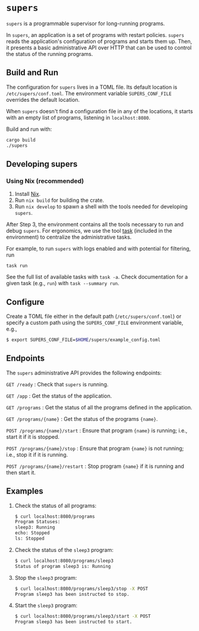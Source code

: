 # `supers`

`supers` is a programmable supervisor for long-running programs. 

In `supers`, an application is a set of programs with restart policies. `supers` reads the application's configuration of programs and starts them up. Then, it presents a basic administrative API over HTTP that can be used to control the status of the running programs.

## Build and Run

The configuration for `supers` lives in a TOML file. Its default location is `/etc/supers/conf.toml`. The environment variable `SUPERS_CONF_FILE` overrides the default location.

When `supers` doesn't find a configuration file in any of the locations, it starts with an empty list of programs, listening in `localhost:8080`.

Build and run with:

```bash
cargo build
./supers
```

## Developing supers

### Using Nix (recommended)

1. Install [Nix](https://nixos.org/download.html).
2. Run `nix build` for building the crate.
3. Run `nix develop` to spawn a shell with the tools needed for developing `supers`.

After Step 3, the environment contains all the tools necessary to run and debug `supers`. For ergonomics, we use the tool [task](https://taskfile.dev) (included in the environment) to centralize the administrative tasks.

For example, to run `supers` with logs enabled and with potential for filtering, run

```
task run
```

See the full list of available tasks with `task -a`. Check documentation for a given task (e.g., `run`) with `task --summary run`.

## Configure

Create a TOML file either in the default path (`/etc/supers/conf.toml`) or specify a custom path using the `SUPERS_CONF_FILE` environment variable, e.g., 

```bash
$ export SUPERS_CONF_FILE=$HOME/supers/example_config.toml
```


## Endpoints

The `supers` administrative API provides the following endpoints:

`GET /ready` 
: Check that `supers` is running.

`GET /app`
: Get the status of the application.

`GET /programs` 
: Get the status of all the programs defined in the application.

`GET /programs/{name}`
: Get the status of the programs `{name}`.

`POST /programs/{name}/start`
: Ensure that program `{name}` is running; i.e., start it if it is stopped.

`POST /programs/{name}/stop`
: Ensure that program `{name}` is not running; i.e., stop it if it is running.

`POST /programs/{name}/restart`
: Stop program `{name}` if it is running and then start it.

## Examples

1) Check the status of all programs: 

    ```bash
    $ curl localhost:8080/programs
    Program Statuses:
    sleep3: Running
    echo: Stopped
    ls: Stopped
    ```

2) Check the status of the `sleep3` program:

    ```bash
    $ curl localhost:8080/programs/sleep3
    Status of program sleep3 is: Running
    ```

3) Stop the `sleep3` program:

    ```bash
    $ curl localhost:8080/programs/sleep3/stop -X POST
    Program sleep3 has been instructed to stop.
    ```

4) Start the `sleep3` program:

    ```bash
    $ curl localhost:8080/programs/sleep3/start -X POST
    Program sleep3 has been instructed to start.
    ```
